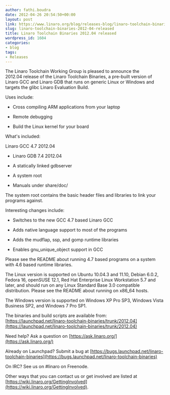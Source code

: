 ```yaml
---
author: fathi.boudra
date: 2012-04-26 20:54:50+00:00
layout: post
link: https://www.linaro.org/blog/releases-blog/linaro-toolchain-binaries-2012-04-released/
slug: linaro-toolchain-binaries-2012-04-released
title: Linaro Toolchain Binaries 2012.04 released
wordpress_id: 1604
categories:
- blog
tags:
- Releases
---
```


The Linaro Toolchain Working Group is pleased to announce the 2012.04 release of the Linaro Toolchain Binaries, a pre-built version of Linaro GCC and Linaro GDB that runs on generic Linux or Windows and targets the glibc Linaro Evaluation Build.

Uses include:

  * Cross compiling ARM applications from your laptop


  * Remote debugging


  * Build the Linux kernel for your board


What's included:

Linaro GCC 4.7 2012.04


  * Linaro GDB 7.4 2012.04


  * A statically linked gdbserver


  * A system root


  * Manuals under share/doc/


The system root contains the basic header files and libraries to link your programs against.

Interesting changes include:


  * Switches to the new GCC 4.7 based Linaro GCC


  * Adds native language support to most of the programs


  * Adds the mudflap, ssp, and gomp runtime libraries


  * Enables gnu_unique_object support in GCC


Please see the README about running 4.7 based programs on a system with 4.6 based runtime libraries.

The Linux version is supported on Ubuntu 10.04.3 and 11.10, Debian 6.0.2, Fedora 16, openSUSE 12.1, Red Hat Enterprise Linux Workstation 5.7 and later, and should run on any Linux Standard Base 3.0 compatible distribution.  Please see the README about running on x86_64 hosts.

The Windows version is supported on Windows XP Pro SP3, Windows Vista Business SP2, and Windows 7 Pro SP1.

The binaries and build scripts are available from:
[https://launchpad.net/linaro-toolchain-binaries/trunk/2012.04](https://launchpad.net/linaro-toolchain-binaries/trunk/2012.04)

Need help?  Ask a question on [https://ask.linaro.org/](https://ask.linaro.org/)

Already on Launchpad?  Submit a bug at
[https://bugs.launchpad.net/linaro-toolchain-binaries](https://bugs.launchpad.net/linaro-toolchain-binaries)

On IRC?  See us on #linaro on Freenode.

Other ways that you can contact us or get involved are listed at
[https://wiki.linaro.org/GettingInvolved](https://wiki.linaro.org/GettingInvolved).

